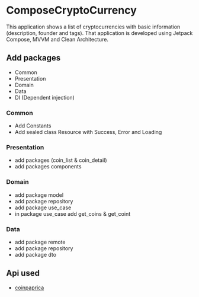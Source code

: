 # ComposeCryptoCurrency
 This application shows a list of cryptocurrencies with basic information (description, founder and tags). That application is developed using Jetpack Compose, MVVM and Clean Architecture.

## Add packages
- Common
- Presentation
- Domain
- Data
- DI (Dependent injection)

### Common
- Add Constants
- Add sealed class Resource with Success, Error and Loading

### Presentation
- add packages (coin_list & coin_detail)
- add packages components

### Domain
- add package model
- add package repository
- add package use_case
- in package use_case add get_coins & get_coint

### Data
- add package remote
- add package repository
- add package dto

## Api used
- [coinpaprica](https://coinpaprika.com/es/)